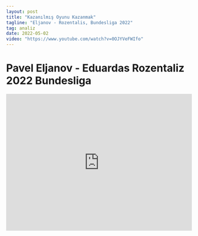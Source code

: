 ```yaml
---
layout: post
title: "Kazanılmış Oyunu Kazanmak"
tagline: "Eljanov - Rozentalis, Bundesliga 2022"
tag: analiz
date: 2022-05-02
video: "https://www.youtube.com/watch?v=0OJYVeFWIfo"
---
```


# Pavel Eljanov - Eduardas Rozentaliz 2022 Bundesliga

<iframe width=100% height=371 src="https://lichess.org/study/embed/TCHULDkd/nW35cV2o" frameborder=0></iframe>
